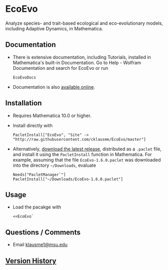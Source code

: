 # EcoEvo
Analyze species- and trait-based ecological and eco-evolutionary models, including Adaptive Dynamics, in Mathematica.

## Documentation

- There is extensive documentation, including Tutorials, installed in Mathematica's built-in Documentation.  Go to Help - Wolfram Documentation and search for EcoEvo or run

      EcoEvoDocs

- Documentation is also [available online](https://www.wolframcloud.com/obj/EcoEvo/docs/guide/EcoEvo.nb).

## Installation
- Requires Mathematica 10.0 or higher.

- Install directly with

      PacletInstall["EcoEvo", "Site" -> "http://raw.githubusercontent.com/cklausme/EcoEvo/master"]

- Alternatively, [download the latest release](https://github.com/cklausme/EcoEvo/releases), distributed as a `.paclet` file, and install it using the `PacletInstall` function in Mathematica.  For example, assuming that the file `EcoEvo-1.6.0.paclet` was downloaded into the directory `~/Downloads`, evaluate

      Needs["PacletManager`"]
      PacletInstall["~/Downloads/EcoEvo-1.6.0.paclet"]

## Usage

- Load the pacakge with

      <<EcoEvo`

## Questions / Comments

- Email klausme1@msu.edu

## [Version History](https://github.com/cklausme/EcoEvo/releases)

